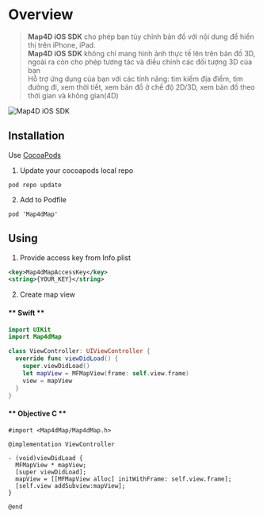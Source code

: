 # Overview

> **Map4D iOS SDK** cho phép bạn tùy chỉnh bản đồ với nội dung để hiển thị trên iPhone, iPad.
</br> **Map4D iOS SDK** không chỉ mang hình ảnh thực tế lên trên bản đồ 3D, ngoài ra còn cho phép tương tác và điều chỉnh các đối tượng 3D của bạn
</br> Hỗ trợ ứng dụng của bạn với các tính năng: tìm kiếm địa điểm, tìm đường đi, xem thời tiết, xem bản đồ ở chế độ 2D/3D, xem bản đồ theo thời gian và không gian(4D)

![Map4D iOS SDK](https://docs.map4d.vn/map4d-ios-sdk/resource/Untitled-1_0000_Right-Mockup--phone-demo.png)

## Installation

Use [CocoaPods](https://cocoapods.org)

1. Update your cocoapods local repo
```shell
pod repo update
```

2. Add to Podfile
```shell
pod 'Map4dMap'
```

## Using

1. Provide access key from Info.plist

```xml
<key>Map4dMapAccessKey</key>
<string>{YOUR_KEY}</string>
```

2. Create map view

<!-- tabs:start -->
#### ** Swift **

```swift
import UIKit
import Map4dMap

class ViewController: UIViewController {
  override func viewDidLoad() {
    super.viewDidLoad()
    let mapView = MFMapView(frame: self.view.frame)
    view = mapView
  }
}
```

#### ** Objective C **

```objc
#import <Map4dMap/Map4dMap.h>

@implementation ViewController

- (void)viewDidLoad {
  MFMapView * mapView;
  [super viewDidLoad];
  mapView = [[MFMapView alloc] initWithFrame: self.view.frame];
  [self.view addSubview:mapView];
}

@end
```
<!-- tabs:end -->
